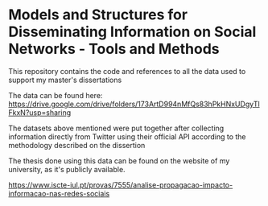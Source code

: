 # Models and Structures for Disseminating Information on Social Networks - Tools and Methods

This repository contains the code and references to all the data used to support my master's dissertations

The data can be found here: https://drive.google.com/drive/folders/173ArtD994nMfQs83hPkHNxUDgyTlFkxN?usp=sharing

The datasets above mentioned were put together after collecting information directly from Twitter using their official API according to the methodology described on the dissertion

The thesis done using this data can be found on the website of my university, as it's publicly available.

https://www.iscte-iul.pt/provas/7555/analise-propagacao-impacto-informacao-nas-redes-sociais
